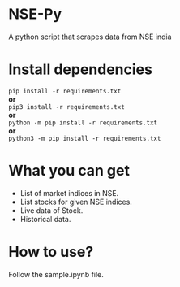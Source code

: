 # NSE-Py
A python script that scrapes data from NSE india

# Install dependencies
``` pip install -r requirements.txt ```
<br>
**or**
<br>
``` pip3 install -r requirements.txt ```
<br>
**or**
<br>
``` python -m pip install -r requirements.txt ```
<br>
**or**
<br>
``` python3 -m pip install -r requirements.txt ```

# What you can get
* List of market indices in NSE.
* List stocks for given NSE indices.
* Live data of Stock.
* Historical data.

# How to use?
Follow the sample.ipynb file.
